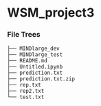 # WSM_project3


### File Trees
```
├── MINDlarge_dev
├── MINDlarge_test
├── README.md
├── Untitled.ipynb
├── prediction.txt
├── prediction.txt.zip
├── rep.txt
├── rep2.txt
└── test.txt
```
